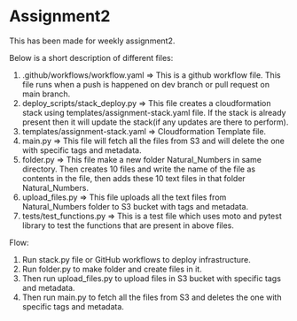 # Assignment2

This has been made for weekly assignment2.

Below is a short description of different files:
1. .github/workflows/workflow.yaml => This is a github workflow file. This file runs when a push is happened on dev branch or pull request on main branch.
2. deploy_scripts/stack_deploy.py => This file creates a cloudformation stack using templates/assignment-stack.yaml file. If the stack is already present then it will update the stack(if any updates are there to perform).
3. templates/assignment-stack.yaml => Cloudformation Template file.
4. main.py => This file will fetch all the files from S3 and will delete the one with specific tags and metadata.
5. folder.py => This file make a new folder Natural_Numbers in same directory. Then creates 10 files and write the name of the file as contents in the file, then adds these 10 text files in that folder Natural_Numbers.
6. upload_files.py => This file uploads all the text files from Natural_Numbers folder to S3 bucket with tags and metadata.
7. tests/test_functions.py => This is a test file which uses moto and pytest library to test the functions that are present in above files.

Flow:
1. Run stack.py file or GitHub workflows to deploy infrastructure.
2. Run folder.py to make folder and create files in it.
3. Then run upload_files.py to upload files in S3 bucket with specific tags and metadata.
4. Then run main.py to fetch all the files from S3 and deletes the one with specific tags and metadata.